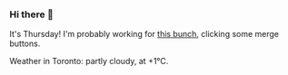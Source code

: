 ### Hi there :wave:

It's Thursday! I'm probably working for [this bunch](https://github.com/kohofinancial), clicking some merge buttons.

Weather in Toronto: partly cloudy, at +1°C.
